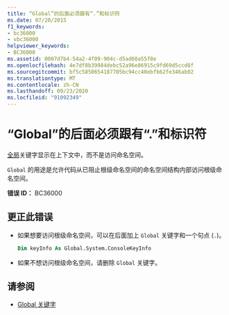 ```yaml
---
title: “Global”的后面必须跟有“.”和标识符
ms.date: 07/20/2015
f1_keywords:
- bc36000
- vbc36000
helpviewer_keywords:
- BC36000
ms.assetid: 0007d7b4-54a2-4f09-904c-d5ad60a55f8e
ms.openlocfilehash: 4e7df8b39984debc52a96e86915c9fd69d5ccd8f
ms.sourcegitcommit: bf5c5850654187705bc94cc40ebfb62fe346ab02
ms.translationtype: MT
ms.contentlocale: zh-CN
ms.lasthandoff: 09/23/2020
ms.locfileid: "91092349"
---
```

# <a name="global-must-be-followed-by--and-an-identifier"></a>“Global”的后面必须跟有“.”和标识符

[全局](../programming-guide/program-structure/namespaces.md#global-keyword-in-fully-qualified-names)关键字显示在上下文中，而不是访问命名空间。  
  
 `Global` 的用途是允许代码从已阻止根级命名空间的命名空间结构内部访问根级命名空间。  
  
 **错误 ID：** BC36000  
  
## <a name="to-correct-this-error"></a>更正此错误  
  
- 如果想要访问根级命名空间，可以在后面加上 `Global` 关键字和一个句点 (`.`)。  
  
    ```vb  
    Dim keyInfo As Global.System.ConsoleKeyInfo  
    ```  
  
- 如果不想访问根级命名空间，请删除 `Global` 关键字。  
  
## <a name="see-also"></a>请参阅

- [Global 关键字](../programming-guide/program-structure/namespaces.md#global-keyword-in-fully-qualified-names)

